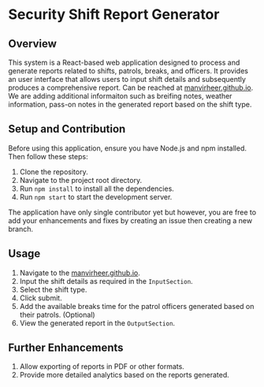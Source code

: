 # Security Shift Report Generator

## Overview

This system is a React-based web application designed to process and generate reports related to shifts, patrols, breaks, and officers. It provides an user interface that allows users to input shift details and subsequently produces a comprehensive report. Can be reached at [manvirheer.github.io](https:/manvirheer.github.io). We are adding additional informaiton such as breifing notes, weather information, pass-on notes in the generated report based on the shift type.


## Setup and Contribution

Before using this application, ensure you have Node.js and npm installed. Then follow these steps:

1. Clone the repository.
2. Navigate to the project root directory.
3. Run `npm install` to install all the dependencies.
4. Run `npm start` to start the development server.

The application have only single contributor yet but however, you are free to add your enhancements and fixes by creating an issue then creating a new branch.

## Usage

1. Navigate to the [manvirheer.github.io](https:/manvirheer.github.io).
2. Input the shift details as required in the `InputSection`.
3. Select the shift type.
4. Click submit.
5. Add the available breaks time for the patrol officers generated based on their patrols. (Optional)
6. View the generated report in the `OutputSection`.

## Further Enhancements

1. Allow exporting of reports in PDF or other formats.
2. Provide more detailed analytics based on the reports generated.
